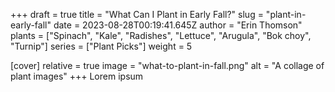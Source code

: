 +++
draft = true
title = "What Can I Plant in Early Fall?"
slug = "plant-in-early-fall"
date = 2023-08-28T00:19:41.645Z
author = "Erin Thomson"
plants = ["Spinach", "Kale", "Radishes", "Lettuce", "Arugula", "Bok choy", "Turnip"]
series = ["Plant Picks"]
weight = 5

[cover]
relative = true
image = "what-to-plant-in-fall.png"
alt = "A collage of plant images"
+++
Lorem ipsum